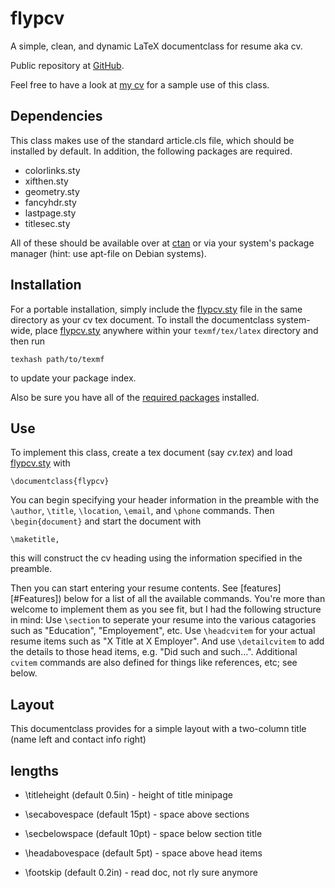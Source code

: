 # flypcv
A simple, clean, and dynamic LaTeX documentclass for resume aka cv.

Public repository at [GitHub](https://github.com/analyticalnoa/flypcv).

Feel free to have a look at 
[my cv](https://github.com/analyticalnoa/analyticalnoa-cv) for a sample use of
this class.  

## Dependencies

This class makes use of the standard article.cls file, which should be installed
by default. In addition, the following packages are required.

* colorlinks.sty
* xifthen.sty
* geometry.sty
* fancyhdr.sty
* lastpage.sty
* titlesec.sty

All of these should be available over at [ctan](https://ctan.org) or via your
system's package manager (hint: use apt-file on Debian systems).

## Installation
For a portable installation, simply include the [flypcv.sty](flypcv.sty) file in
the same directory as your cv tex document.
To install the documentclass system-wide, place [flypcv.sty](flypcv.sty)
anywhere within your `texmf/tex/latex` directory and then run

    texhash path/to/texmf

to update your package index. 

Also be sure you have all of the [required packages](#Dependencies) installed.

## Use

To implement this class, create a tex document (say *cv.tex*) and
load [flypcv.sty](flypcv.sty) with

    \documentclass{flypcv}

You can begin specifying your header information in the preamble with the
`\author`, `\title`, `\location`, `\email`, and `\phone` commands. Then
`\begin{document}` and start the document with

    \maketitle,
    
this will construct the cv heading using the information specified in the
preamble.

Then you can start entering your resume contents. See
[features][#Features]) below for a list of all the available commands. You're
more than welcome to implement them as you see fit, but I had the following
structure in mind: Use `\section` to seperate your resume into the various
catagories such as "Education", "Employement", etc. Use `\headcvitem` for your
actual resume items such as "X Title at X Employer". And use `\detailcvitem` to
add the details to those head items, e.g. "Did such and such...". Additional
`cvitem` commands are also defined for things like references, etc; see below.

## Layout

This documentclass provides for a simple layout with a two-column title (name
left and contact info right)


## lengths

* \titleheight (default 0.5in) - height of title minipage
* \secabovespace (default 15pt) - space above sections
* \secbelowspace (default 10pt) - space below section title
* \headabovespace (default 5pt) - space above head items

* \footskip (default 0.2in) - read doc, not rly sure anymore
